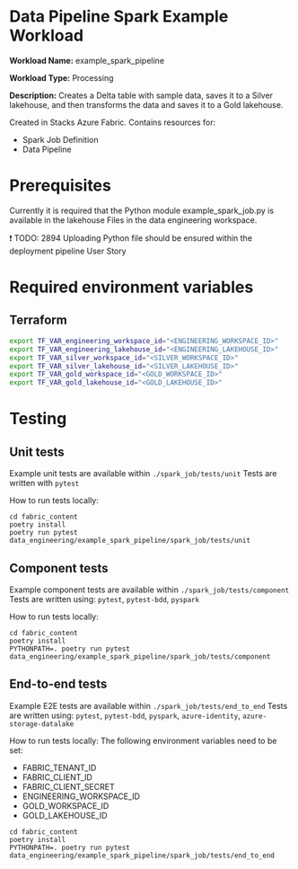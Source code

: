 # Data Pipeline Spark Example Workload

__Workload Name:__ example_spark_pipeline

__Workload Type:__ Processing

__Description:__ Creates a Delta table with sample data, saves it to a Silver lakehouse, and then transforms the data and saves it to a Gold lakehouse.

Created in Stacks Azure Fabric. Contains resources for:

* Spark Job Definition
* Data Pipeline



# Prerequisites

Currently it is required that the Python module example_spark_job.py is available in the lakehouse Files in the data engineering workspace.

❗️ TODO: 2894 Uploading Python file should be ensured within the deployment pipeline User Story

# Required environment variables

## Terraform

```sh
export TF_VAR_engineering_workspace_id="<ENGINEERING_WORKSPACE_ID>"
export TF_VAR_engineering_lakehouse_id="<ENGINEERING_LAKEHOUSE_ID>"
export TF_VAR_silver_workspace_id="<SILVER_WORKSPACE_ID>"
export TF_VAR_silver_lakehouse_id="<SILVER_LAKEHOUSE_ID>"
export TF_VAR_gold_workspace_id="<GOLD_WORKSPACE_ID>"
export TF_VAR_gold_lakehouse_id="<GOLD_LAKEHOUSE_ID>"
```

# Testing

## Unit tests
Example unit tests are available within `./spark_job/tests/unit`
Tests are written with `pytest`

How to run tests locally:
```shell
cd fabric_content
poetry install
poetry run pytest data_engineering/example_spark_pipeline/spark_job/tests/unit
```

## Component tests
Example component tests are available within `./spark_job/tests/component`
Tests are written using: `pytest`, `pytest-bdd`, `pyspark`

How to run tests locally:
```shell
cd fabric_content
poetry install
PYTHONPATH=. poetry run pytest data_engineering/example_spark_pipeline/spark_job/tests/component
```

## End-to-end tests
Example E2E tests are available within `./spark_job/tests/end_to_end`
Tests are written using: `pytest`, `pytest-bdd`, `pyspark`, `azure-identity`, `azure-storage-datalake`

How to run tests locally:
The following environment variables need to be set:
- FABRIC_TENANT_ID
- FABRIC_CLIENT_ID
- FABRIC_CLIENT_SECRET
- ENGINEERING_WORKSPACE_ID
- GOLD_WORKSPACE_ID
- GOLD_LAKEHOUSE_ID

```shell
cd fabric_content
poetry install
PYTHONPATH=. poetry run pytest data_engineering/example_spark_pipeline/spark_job/tests/end_to_end
```
